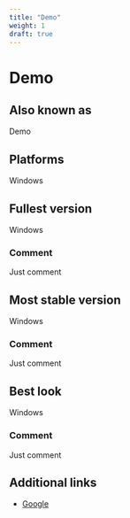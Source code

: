 ```yaml
---
title: "Demo"
weight: 1
draft: true
---
```

# Demo

## Also known as
Demo

## Platforms
Windows

## Fullest version
Windows

### Comment
Just comment

## Most stable version
Windows

### Comment
Just comment

## Best look
Windows

### Comment
Just comment

## Additional links
* [Google](https://google.com)
